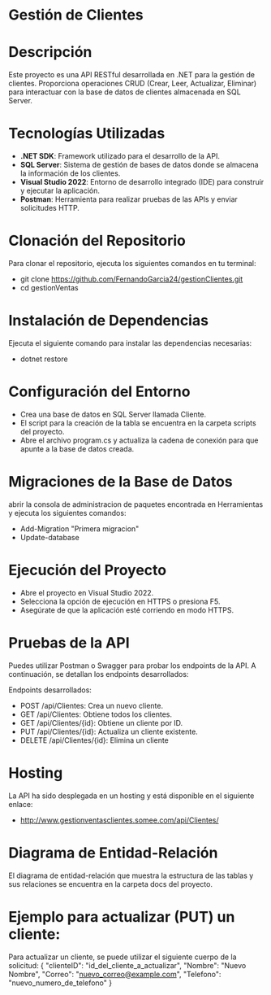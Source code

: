 # Gestión de Clientes

# Descripción
Este proyecto es una API RESTful desarrollada en .NET para la gestión de clientes. Proporciona
operaciones CRUD (Crear, Leer, Actualizar, Eliminar) para interactuar con la base de datos de
clientes almacenada en SQL Server.

# Tecnologías Utilizadas
- **.NET SDK**: Framework utilizado para el desarrollo de la API.
- **SQL Server**: Sistema de gestión de bases de datos donde se almacena la información de los clientes.
- **Visual Studio 2022**: Entorno de desarrollo integrado (IDE) para construir y ejecutar la aplicación.
- **Postman**: Herramienta para realizar pruebas de las APIs y enviar solicitudes HTTP.

# Clonación del Repositorio
Para clonar el repositorio, ejecuta los siguientes comandos en tu terminal:
- git clone https://github.com/FernandoGarcia24/gestionClientes.git
- cd gestionVentas

# Instalación de Dependencias
Ejecuta el siguiente comando para instalar las dependencias necesarias:
- dotnet restore

# Configuración del Entorno
- Crea una base de datos en SQL Server llamada Cliente.
- El script para la creación de la tabla se encuentra en la carpeta scripts del proyecto.
- Abre el archivo program.cs y actualiza la cadena de conexión para que apunte a la base de datos creada.

# Migraciones de la Base de Datos
abrir la consola de administracion de paquetes encontrada en Herramientas y ejecuta los siguientes comandos:
- Add-Migration "Primera migracion"
- Update-database

# Ejecución del Proyecto
- Abre el proyecto en Visual Studio 2022.
- Selecciona la opción de ejecución en HTTPS o presiona F5.
- Asegúrate de que la aplicación esté corriendo en modo HTTPS.

# Pruebas de la API
Puedes utilizar Postman o Swagger para probar los endpoints de la API. A continuación, se detallan los endpoints desarrollados:

Endpoints desarrollados:
- POST /api/Clientes: Crea un nuevo cliente.
- GET /api/Clientes: Obtiene todos los clientes.
- GET /api/Clientes/{id}: Obtiene un cliente por ID.
- PUT /api/Clientes/{id}: Actualiza un cliente existente.
- DELETE /api/Clientes/{id}: Elimina un cliente

# Hosting
La API ha sido desplegada en un hosting y está disponible en el siguiente enlace:
- http://www.gestionventasclientes.somee.com/api/Clientes/

# Diagrama de Entidad-Relación
El diagrama de entidad-relación que muestra la estructura de las tablas y sus relaciones
se encuentra en la carpeta docs del proyecto.

# Ejemplo para actualizar (PUT) un cliente:
Para actualizar un cliente, se puede utilizar el siguiente cuerpo de la solicitud:
{
    "clienteID": "id_del_cliente_a_actualizar",
    "Nombre": "Nuevo Nombre",
    "Correo": "nuevo_correo@example.com",
    "Telefono": "nuevo_numero_de_telefono"
}

